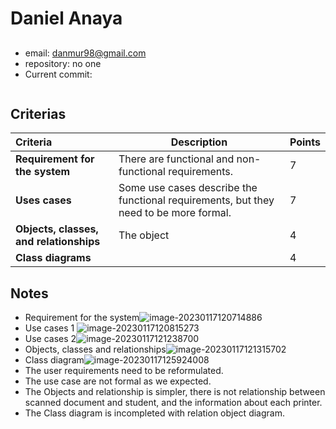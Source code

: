 # Daniel Anaya

## 

* email: danmur98@gmail.com
* repository: no one
* Current commit:
```shell
```

## Criterias
| Criteria                                | Description                                                  | Points |
| :-------------------------------------- | ------------------------------------------------------------ | ------ |
| **Requirement for the system**          | There are functional and non-functional requirements.        | 7      |
| **Uses cases**                          | Some use cases describe the functional requirements, but they need to be more formal. | 7      |
| **Objects, classes, and relationships** | The object                                                   | 4      |
| **Class diagrams**                      |                                                              | 4      |

## Notes

* Requirement for the system![image-20230117120714886](/home/juancardona/Workbench/professional-java-se-development-2022-2023/images/image-20230117120714886.png)
* Use cases 1 ![image-20230117120815273](/home/juancardona/Workbench/professional-java-se-development-2022-2023/images/image-20230117120815273.png)
* Use cases 2![image-20230117121238700](/home/juancardona/Workbench/professional-java-se-development-2022-2023/images/image-20230117121238700.png)
* Objects, classes and relationships![image-20230117121315702](/home/juancardona/Workbench/professional-java-se-development-2022-2023/images/image-20230117121315702.png)
* Class diagram![image-20230117125924008](/home/juancardona/Workbench/professional-java-se-development-2022-2023/images/image-20230117125924008.png)
* The user requirements need to be reformulated.
* The use case are not formal as we expected. 
* The Objects and relationship is simpler, there is not relationship between scanned document and student, and the information about each printer.
* The Class diagram is incompleted with relation object diagram.
